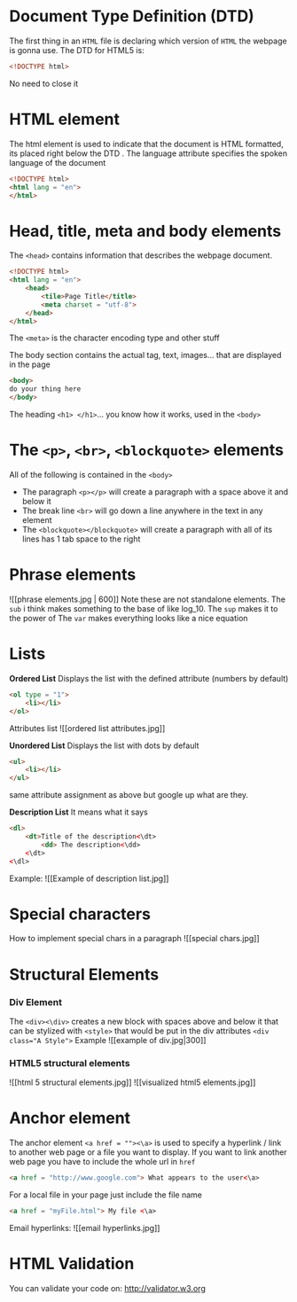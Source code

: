 # Document Type Definition (DTD)
The first thing in an `HTML` file is declaring which version of `HTML` the webpage is gonna use. The DTD for HTML5 is:
```html
<!DOCTYPE html>
```
No need to close it 

# HTML element
The html element is used to indicate that the document is HTML formatted, its placed right below the DTD .
The language attribute specifies the spoken language of the document
```html
<!DOCTYPE html>
<html lang = "en">
</html>
```

# Head, title, meta and body elements
The `<head>` contains information that describes the webpage  document.
```html
<!DOCTYPE html>
<html lang = "en">
	<head>
		<tile>Page Title</title>
		<meta charset = "utf-8">
	</head>
</html>
```
The `<meta>` is the character encoding type and other stuff

The body section contains the actual tag, text, images... that are displayed in the page
```html
<body>
do your thing here
</body>
```

The heading `<h1> </h1>`... you know how it works, used in the `<body>`

# The `<p>`, `<br>`, `<blockquote>` elements
All of the following is contained in the `<body>`
- The paragraph `<p></p>` will create a paragraph with a space above it and below it
- The break line `<br>` will go down a line anywhere in the text in any element
- The `<blockquote></blockquote>` will create a paragraph with all of its lines has 1 tab space to the right

# Phrase elements
![[phrase elements.jpg | 600]]
Note these are not standalone elements.
The `sub` i think makes something to the base of like log_10.
The `sup` makes it to the power of
The `var` makes everything looks like a nice equation

# Lists
**Ordered List**
Displays the list with the defined attribute (numbers by default)
```html
<ol type = "1">
	<li></li>
</ol>
```
Attributes list
![[ordered list attributes.jpg]]

**Unordered List**
Displays the list with dots by default
```html
<ul>
	<li></li>
</ul>
```
same attribute assignment as above but google up what are they.

**Description List**
It means what it says
```html
<dl>
	<dt>Title of the description<\dt>
		<dd> The description<\dd>
	<\dt>
<\dl>
```
Example:
![[Example of description list.jpg]]

# Special characters
How to implement special chars in a paragraph 
![[special chars.jpg]]

# Structural Elements
### Div Element
The `<div><\div>` creates a new block with spaces above and below it that can be stylized with `<style>` that would be put in the div attributes `<div class="A Style">`
Example
![[example of div.jpg|300]]

### HTML5 structural elements
![[html 5 structural elements.jpg]]
![[visualized html5 elements.jpg]]

# Anchor element
The anchor element `<a href = ""><\a>` is used to specify a hyperlink / link to another web page or a file you want to display.
If you want to link another web page you have to include the whole url in `href`
```html
<a href = "http://www.google.com"> What appears to the user<\a>
```
For a local file in your page just include the file name
```html
<a href = "myFile.html"> My file <\a>
```
Email hyperlinks:
![[email hyperlinks.jpg]]

# HTML Validation
You can validate your code on:
http://validator.w3.org